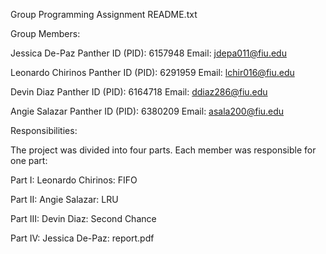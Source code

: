 Group Programming Assignment README.txt

Group Members:

Jessica De-Paz
Panther ID (PID): 6157948
Email: jdepa011@fiu.edu

Leonardo Chirinos Panther ID (PID): 6291959
Email: lchir016@fiu.edu

Devin Diaz
Panther ID (PID): 6164718
Email: ddiaz286@fiu.edu

Angie Salazar
Panther ID (PID): 6380209
Email: asala200@fiu.edu

Responsibilities:

The project was divided into four parts. Each member was responsible for one part:

Part I: Leonardo Chirinos: FIFO

Part II: Angie Salazar: LRU

Part III: Devin Diaz: Second Chance

Part IV: Jessica De-Paz: report.pdf
